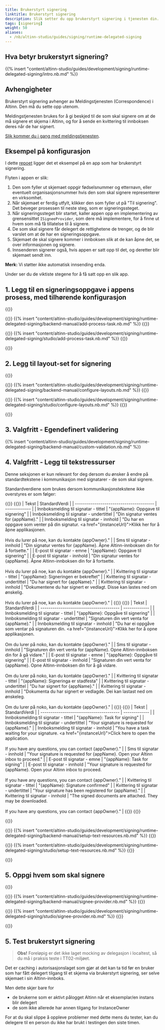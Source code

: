 ```yaml
---
title: Brukerstyrt signering
linktitle: Brukerstyrt signering
description: Slik setter du opp brukerstyrt signering i tjenesten din.
tags: [signering]
weight: 50
aliases:
  - /nb/altinn-studio/guides/signing/runtime-delegated-signing
---
```


## Hva betyr brukerstyrt signering?

{{% insert "content/altinn-studio/guides/development/signing/runtime-delegated-signing/intro.nb.md" %}}

## Avhengigheter

Brukerstyrt signering avhenger av Meldingstjenesten (Correspondence) i Altinn. Den må du sette opp utenom.

Meldingstjenesten brukes for å gi beskjed til de som skal signere om at de må signere et skjema i Altinn, og for å sende en kvittering til innboksen deres når de har signert.

[Slik kommer du i gang med meldingstjenesten](/nb/correspondence/getting-started/).

## Eksempel på konfigurasjon

I dette [repoet](https://altinn.studio/repos/ttd/signering-brukerstyrt) ligger det et eksempel på en app som har brukerstyrt signering.

Flyten i appen er slik:

1. Den som fyller ut skjemaet oppgir fødselsnummer og etternavn, eller eventuelt organisasjonsnummer hvis den som skal signere representerer en virksomhet.
2. Når skjemaet er ferdig utfylt, klikker den som fyller ut på "Til signering". Det beveger prosessen til neste steg, som er signeringssteget.
3. Når signeringssteget blir startet, kaller appen opp en implementering av grensensittet `ISigneeProvider`, som dere må implementere, for å finne ut hvem som må få tillatelse til å signere.
4. De som skal signere får delegert de rettighetene de trenger, og de blir varslet om at de har en signeringsoppgave.
5. Skjemaet de skal signere kommer i innboksen slik at de kan åpne det, se over informasjonen og signere.
6. Innsenderen signerer også, hvis appen er satt opp til det, og deretter blir skjemaet sendt inn. 

**Merk:** Vi støtter ikke automatisk innsending enda.

Under ser du de viktiste stegene for å få satt opp en slik app.

## 1. Legg til en signeringsoppgave i appens prosess, med tilhørende konfigurasjon

{{<content-version-selector classes="border-box">}}

{{<content-version-container version-label="Manuelt oppsett">}}
{{% insert "content/altinn-studio/guides/development/signing/runtime-delegated-signing/backend-manual/add-process-task.nb.md" %}}
{{</content-version-container>}}

{{<content-version-container version-label="Altinn Studio Designer">}}
{{% insert "content/altinn-studio/guides/development/signing/runtime-delegated-signing/studio/add-process-task.nb.md" %}}
{{</content-version-container>}}

{{</content-version-selector>}}

## 2. Legg til layout-set for signering

{{<content-version-selector classes="border-box">}}

{{<content-version-container version-label="Manuelt oppsett">}}
{{% insert "content/altinn-studio/guides/development/signing/runtime-delegated-signing/backend-manual/configure-layouts.nb.md" %}}
{{</content-version-container>}}

{{<content-version-container version-label="Altinn Studio Designer">}}
{{% insert "content/altinn-studio/guides/development/signing/runtime-delegated-signing/studio/configure-layouts.nb.md" %}}
{{</content-version-container>}}

{{</content-version-selector>}}

## 3. Valgfritt - Egendefinert validering

{{% insert "content/altinn-studio/guides/development/signing/runtime-delegated-signing/backend-manual/custom-validation.nb.md" %}}

## 4. Valgfritt - Legg til tekstressurser

Denne seksjonen er kun relevant for deg dersom du ønsker å endre på standardtekstene i kommunikasjon med signatarer - de 
som skal signere.

Standardverdiene som brukes dersom kommunikasjonstekstene ikke overstyres er som følger:

{{<content-version-selector classes="border-box">}}
{{<content-version-container version-label="Standardtekster bokmål">}}
| Tekst                                    | StandardVerdi |
| ---------------------------------------- | ------------- |
| Innboksmelding til signatar - tittel     | "{appName}: Oppgave til signering" |
| Innboksmelding til signatar - undertittel | "Din signatur ventes for {appName}." |
| Innboksmelding til signatar - innhold    | "Du har en oppgave som venter på din signatur. <a href=\"{instanceUrl}\">Klikk her for å åpne applikasjonen</a>.<br /><br />Hvis du lurer på noe, kan du kontakte {appOwner}." |
| Sms til signatar - innhold               | "Din signatur ventes for {appName}. Åpne Altinn-innboksen din for å fortsette." |
| E-post til signatar - emne               | "{appName}: Oppgave til signering" |
| E-post til signatar - innhold            | "Din signatur ventes for {appName}. Åpne Altinn-innboksen din for å fortsette.<br /><br />Hvis du lurer på noe, kan du kontakte {appOwner}." |
| Kvittering til signatar - tittel         | "{appName}: Signeringen er bekreftet" |
| Kvittering til signatar - undertittel     | "Du har signert for {appName}." |
| Kvittering til signatar - innhold        | "Dokumentene du har signert er vedlagt. Disse kan lastes ned om ønskelig. <br /><br />Hvis du lurer på noe, kan du kontakte {appOwner}." |
{{</content-version-container>}}
{{<content-version-container version-label="Standardtekster nynorsk">}}
| Tekst                                    | StandardVerdi |
| ---------------------------------------- | ------------- |
| Innboksmelding til signatar - tittel     | "{appName}: Oppgåve til signering" |
| Innboksmelding til signatar - undertittel | "Signaturen din vert venta for {appName}." |
| Innboksmelding til signatar - innhold    | "Du har ei oppgåve som ventar på signaturen din. <a href=\"{instanceUrl}\">Klikk her for å opne applikasjonen</a>.<br /><br />Om du lurer på noko, kan du kontakte {appOwner}." |
| Sms til signatar - innhold               | "Signaturen din vert venta for {appName}. Opne Altinn-innboksen din for å gå vidare." |
| E-post til signatar - emne               | "{appName}: Oppgåve til signering" |
| E-post til signatar - innhold            | "Signaturen din vert venta for {appName}. Opne Altinn-innboksen din for å gå vidare.<br /><br />Om du lurer på noko, kan du kontakte {appOwner}." |
| Kvittering til signatar - tittel         | "{appName}: Signeringa er stadfesta" |
| Kvittering til signatar - undertittel     | "Du har signert for {appName}." |
| Kvittering til signatar - innhold        | "Dokumenta du har signert er vedlagde. Dei kan lastast ned om ønskeleg. <br /><br />Om du lurer på noko, kan du kontakte {appOwner}." |
{{</content-version-container>}}
{{<content-version-container version-label="Standardtekster engelsk">}}
| Tekst                                    | StandardVerdi |
| ---------------------------------------- | ------------- |
| Innboksmelding til signatar - tittel     | "{appName}: Task for signing" |
| Innboksmelding til signatar - undertittel | "Your signature is requested for {appName}." |
| Innboksmelding til signatar - innhold    | "You have a task waiting for your signature. <a href=\"{instanceUrl}\">Click here to open the application</a>.<br /><br />If you have any questions, you can contact {appOwner}." |
| Sms til signatar - innhold               | "Your signature is requested for {appName}. Open your Altinn inbox to proceed." |
| E-post til signatar - emne               | "{appName}: Task for signing" |
| E-post til signatar - innhold            | "Your signature is requested for {appName}. Open your Altinn inbox to proceed.<br /><br />If you have any questions, you can contact {appOwner}." |
| Kvittering til signatar - tittel         | "{appName}: Signature confirmed" |
| Kvittering til signatar - undertittel     | "Your signature has been registered for {appName}." |
| Kvittering til signatar - innhold        | "The signed documents are attached. They may be downloaded. <br /><br />If you have any questions, you can contact {appOwner}." |
{{</content-version-container>}}
{{</content-version-selector>}}

{{<content-version-selector classes="border-box">}}

{{<content-version-container version-label="Manual setup">}}
{{% insert "content/altinn-studio/guides/development/signing/runtime-delegated-signing/backend-manual/setup-text-resources.nb.md" %}}
{{</content-version-container>}}

{{<content-version-container version-label="Altinn Studio Designer">}}
{{% insert "content/altinn-studio/guides/development/signing/runtime-delegated-signing/studio/setup-text-resources.nb.md" %}}
{{</content-version-container>}}

{{</content-version-selector>}}

## 5. Oppgi hvem som skal signere

{{<content-version-selector classes="border-box">}}

{{<content-version-container version-label="Manuelt oppsett">}}
{{% insert "content/altinn-studio/guides/development/signing/runtime-delegated-signing/backend-manual/signee-provider.nb.md" %}}
{{</content-version-container>}}

{{<content-version-container version-label="Altinn Studio Designer">}}
{{% insert "content/altinn-studio/guides/development/signing/runtime-delegated-signing/studio/signee-provider.nb.md" %}}
{{</content-version-container>}}

{{</content-version-selector>}}

## 5. Test brukerstyrt signering

> **Obs!** Foreløpig er det ikke laget mocking av delegasjon i localtest, så du må i praksis teste i TT02-miljøet.

Det er caching i autorisasjonslaget som gjør at det kan ta tid før en bruker som har fått delegert tilgang til et skjema via brukerstyrt signering, ser selve skjemaet i sin Altinn-innboks.

Men dette skjer bare for

- de brukerne som er aktivt pålogget Altinn når et eksemplar/en instans blir delegert
- de som ikke allerede har annen tilgang for InstanceOwner

For at du skal slippe å oppleve problemer med dette mens du tester, kan du delegere til en person du ikke har brukt i testingen den siste timen.
